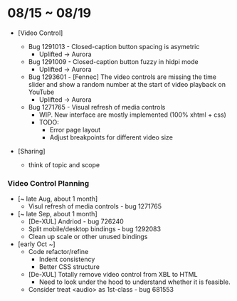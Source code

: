 # 08/15 ~ 08/19

- [Video Control]
  - Bug 1291013 - Closed-caption button spacing is asymetric
    - Uplifted -> Aurora
  - Bug 1291009 - Closed-caption button fuzzy in hidpi mode
    - Uplifted -> Aurora
  - Bug 1293601 - \[Fennec\] The video controls are missing the time slider and show a random number at the start of video playback on YouTube
    - Uplifted -> Aurora
  - Bug 1271765 - Visual refresh of media controls
    - WIP. New interface are mostly implemented (100% xhtml + css)
    - TODO:
      - Error page layout
      - Adjust breakpoints for different video size

- [Sharing]
  - think of topic and scope


### Video Control Planning ###

- [~ late Aug, about 1 month]
  - Visul refresh of media controls - bug 1271765
- [~ late Sep, about 1 month]
  - [De-XUL] Andriod - bug 726240
  - Split mobile/desktop bindings - bug 1292083
  - Clean up scale or other unused bindings
- [early Oct ~]
  - Code refactor/refine
    - Indent consistency
    - Better CSS structure
  - [De-XUL] Totally remove video control from XBL to HTML
    - Need to look under the hood to understand whether it is feasible.
  - Consider treat \<audio\> as 1st-class - bug 681553

